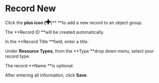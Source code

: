 # Record New

Click the **plus icon \(**![](/assets/symbol_plus_16.png)\)** **to add a new record to an object group.

The **Record ID **will be created automatically.

In the **Record Title **field, enter a title.

Under **Resource Types**, from the **Type **drop down menu, select your record type.

The record **Name **is optional.

After entering all information, click **Save**.

